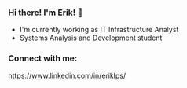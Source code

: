 ### Hi there! I'm Erik! 👋

- I'm currently working as IT Infrastructure Analyst
- Systems Analysis and Development student

### Connect with me:

https://www.linkedin.com/in/eriklps/

